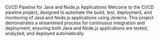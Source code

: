 CI/CD Pipeline for Java and Node.js Applications
Welcome to the CI/CD pipeline project, designed to automate the build, test, deployment, and monitoring of Java and Node.js applications using Jenkins. This project demonstrates a streamlined process for continuous integration and deployment, ensuring both Java and Node.js applications are tested, analyzed, and deployed automatically.
